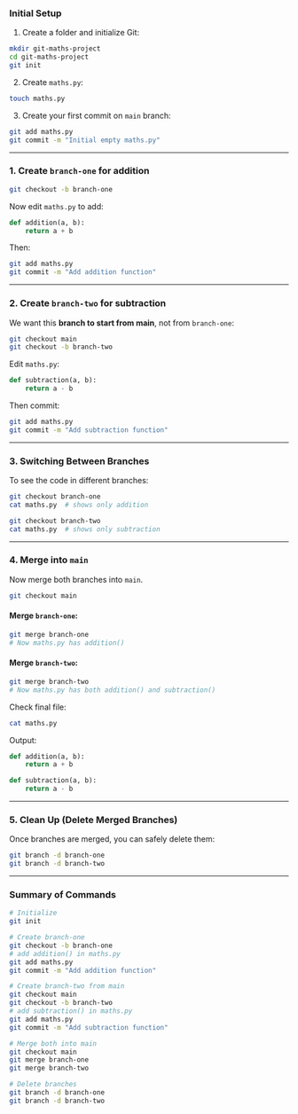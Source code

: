### Initial Setup

1. Create a folder and initialize Git:

```bash
mkdir git-maths-project
cd git-maths-project
git init
```

2. Create `maths.py`:

```bash
touch maths.py
```

3. Create your first commit on `main` branch:

```bash
git add maths.py
git commit -m "Initial empty maths.py"
```

---

### 1. Create `branch-one` for addition

```bash
git checkout -b branch-one
```

Now edit `maths.py` to add:

```python
def addition(a, b):
    return a + b
```

Then:

```bash
git add maths.py
git commit -m "Add addition function"
```

---

### 2. Create `branch-two` for subtraction

We want this **branch to start from main**, not from `branch-one`:

```bash
git checkout main
git checkout -b branch-two
```

Edit `maths.py`:

```python
def subtraction(a, b):
    return a - b
```

Then commit:

```bash
git add maths.py
git commit -m "Add subtraction function"
```

---

### 3. Switching Between Branches

To see the code in different branches:

```bash
git checkout branch-one
cat maths.py  # shows only addition

git checkout branch-two
cat maths.py  # shows only subtraction
```

---

### 4. Merge into `main`

Now merge both branches into `main`.

```bash
git checkout main
```

#### Merge `branch-one`:

```bash
git merge branch-one
# Now maths.py has addition()
```

#### Merge `branch-two`:

```bash
git merge branch-two
# Now maths.py has both addition() and subtraction()
```

Check final file:

```bash
cat maths.py
```

Output:

```python
def addition(a, b):
    return a + b

def subtraction(a, b):
    return a - b
```

---

### 5. Clean Up (Delete Merged Branches)

Once branches are merged, you can safely delete them:

```bash
git branch -d branch-one
git branch -d branch-two
```

---

### Summary of Commands

```bash
# Initialize
git init

# Create branch-one
git checkout -b branch-one
# add addition() in maths.py
git add maths.py
git commit -m "Add addition function"

# Create branch-two from main
git checkout main
git checkout -b branch-two
# add subtraction() in maths.py
git add maths.py
git commit -m "Add subtraction function"

# Merge both into main
git checkout main
git merge branch-one
git merge branch-two

# Delete branches
git branch -d branch-one
git branch -d branch-two
```
